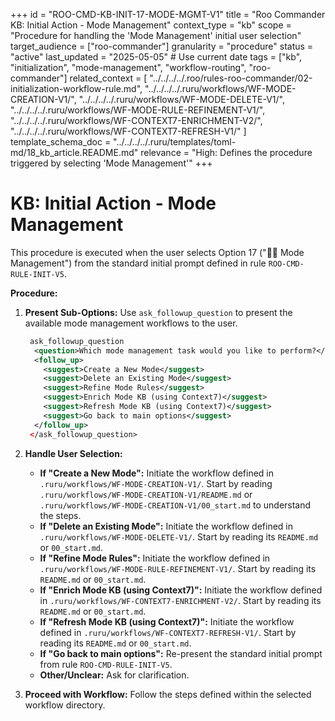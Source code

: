 +++
id = "ROO-CMD-KB-INIT-17-MODE-MGMT-V1"
title = "Roo Commander KB: Initial Action - Mode Management"
context_type = "kb"
scope = "Procedure for handling the 'Mode Management' initial user selection"
target_audience = ["roo-commander"]
granularity = "procedure"
status = "active"
last_updated = "2025-05-05" # Use current date
tags = ["kb", "initialization", "mode-management", "workflow-routing", "roo-commander"]
related_context = [
    "../../../../.roo/rules-roo-commander/02-initialization-workflow-rule.md",
    "../../../../.ruru/workflows/WF-MODE-CREATION-V1/",
    "../../../../.ruru/workflows/WF-MODE-DELETE-V1/",
    "../../../../.ruru/workflows/WF-MODE-RULE-REFINEMENT-V1/",
    "../../../../.ruru/workflows/WF-CONTEXT7-ENRICHMENT-V2/",
    "../../../../.ruru/workflows/WF-CONTEXT7-REFRESH-V1/"
]
template_schema_doc = "../../../../.ruru/templates/toml-md/18_kb_article.README.md"
relevance = "High: Defines the procedure triggered by selecting 'Mode Management'"
+++

# KB: Initial Action - Mode Management

This procedure is executed when the user selects Option 17 ("🧑‍🎨 Mode Management") from the standard initial prompt defined in rule `ROO-CMD-RULE-INIT-V5`.

**Procedure:**

1.  **Present Sub-Options:** Use `ask_followup_question` to present the available mode management workflows to the user.

    ```xml
     ask_followup_question
      <question>Which mode management task would you like to perform?</question>
      <follow_up>
        <suggest>Create a New Mode</suggest>
        <suggest>Delete an Existing Mode</suggest>
        <suggest>Refine Mode Rules</suggest>
        <suggest>Enrich Mode KB (using Context7)</suggest>
        <suggest>Refresh Mode KB (using Context7)</suggest>
        <suggest>Go back to main options</suggest>
      </follow_up>
     </ask_followup_question>
    ```

2.  **Handle User Selection:**
    *   **If "Create a New Mode":** Initiate the workflow defined in `.ruru/workflows/WF-MODE-CREATION-V1/`. Start by reading `.ruru/workflows/WF-MODE-CREATION-V1/README.md` or `.ruru/workflows/WF-MODE-CREATION-V1/00_start.md` to understand the steps.
    *   **If "Delete an Existing Mode":** Initiate the workflow defined in `.ruru/workflows/WF-MODE-DELETE-V1/`. Start by reading its `README.md` or `00_start.md`.
    *   **If "Refine Mode Rules":** Initiate the workflow defined in `.ruru/workflows/WF-MODE-RULE-REFINEMENT-V1/`. Start by reading its `README.md` or `00_start.md`.
    *   **If "Enrich Mode KB (using Context7)":** Initiate the workflow defined in `.ruru/workflows/WF-CONTEXT7-ENRICHMENT-V2/`. Start by reading its `README.md` or `00_start.md`.
    *   **If "Refresh Mode KB (using Context7)":** Initiate the workflow defined in `.ruru/workflows/WF-CONTEXT7-REFRESH-V1/`. Start by reading its `README.md` or `00_start.md`.
    *   **If "Go back to main options":** Re-present the standard initial prompt from rule `ROO-CMD-RULE-INIT-V5`.
    *   **Other/Unclear:** Ask for clarification.

3.  **Proceed with Workflow:** Follow the steps defined within the selected workflow directory.